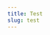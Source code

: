 ```yaml
---
title: Test
slug: test
---
```


<!-- # Super epic editor demo

- magic
- epic -->

<demo name="Basic" key="basic" />

<!-- # Super epic time demo

- nice numbers
- nice time

<demo name="Time" key="time" /> -->